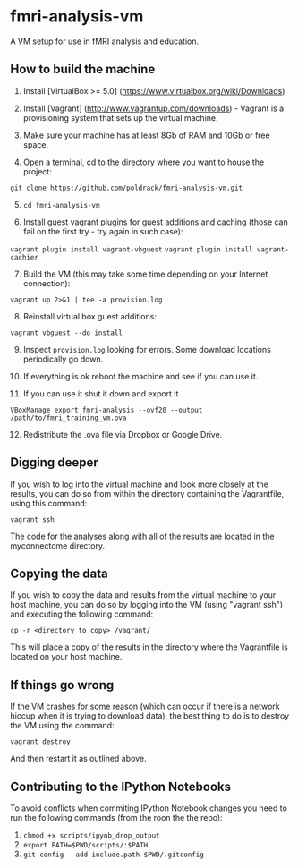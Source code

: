 # fmri-analysis-vm
A VM setup for use in fMRI analysis and education.

## How to build the machine

1. Install [VirtualBox >= 5.0] (https://www.virtualbox.org/wiki/Downloads)

2. Install [Vagrant] (http://www.vagrantup.com/downloads) - Vagrant is a provisioning system that sets up the virtual machine.

3. Make sure your machine has at least 8Gb of RAM and 10Gb or free space.

4. Open a terminal, cd to the directory where you want to house the project:

  `git clone https://github.com/poldrack/fmri-analysis-vm.git`

5. `cd fmri-analysis-vm`

6. Install guest vagrant plugins for guest additions and caching (those can fail on the first try - try again in such case):

  `vagrant plugin install vagrant-vbguest`
  `vagrant plugin install vagrant-cachier`

7. Build the VM (this may take some time depending on your Internet connection):

  `vagrant up 2>&1 | tee -a provision.log`

8. Reinstall virtual box guest additions:

  `vagrant vbguest --do install`

9. Inspect `provision.log` looking for errors. Some download locations periodically go down.

10. If everything is ok reboot the machine and see if you can use it.

11. If you can use it shut it down and export it

  `VBoxManage export fmri-analysis --ovf20 --output /path/to/fmri_training_vm.ova`

12. Redistribute the .ova file via Dropbox or Google Drive.

## Digging deeper

If you wish to log into the virtual machine and look more closely at the results, you can do so from within the directory containing the Vagrantfile, using this command:

`vagrant ssh`

The code for the analyses along with all of the results are located in the myconnectome directory.

## Copying the data

If you wish to copy the data and results from the virtual machine to your host machine, you can do so by logging into the VM (using "vagrant ssh") and executing the following command:

`cp -r <directory to copy> /vagrant/`

This will place a copy of the results in the directory where the Vagrantfile is located on your host machine.

## If things go wrong

If the VM crashes for some reason (which can occur if there is a network hiccup when it is trying to download data), the best thing to do is to destroy the VM using the command:

`vagrant destroy`

And then restart it as outlined above.  

## Contributing to the IPython Notebooks
To avoid conflicts when commiting IPython Notebook changes you need to run the following commands (from the roon the the repo):

1. `chmod +x scripts/ipynb_drop_output`
2. `export PATH=$PWD/scripts/:$PATH`
3. `git config --add include.path $PWD/.gitconfig`
